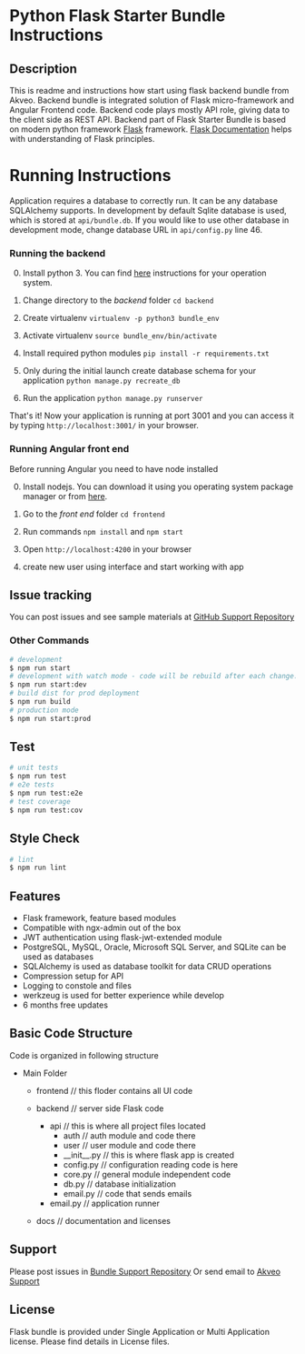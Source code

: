 # Python Flask Starter Bundle Instructions
## Description
This is readme and instructions how start using flask backend bundle from Akveo. Backend bundle is integrated solution of Flask micro-framework and Angular Frontend code. Backend code plays mostly API role, giving data to the client side as REST API.
Backend part of Flask Starter Bundle is based on modern python framework [Flask](http://flask.pocoo.org/) framework.
[Flask Documentation](http://flask.pocoo.org/docs/1.0/) helps with understanding of Flask principles.
# Running Instructions
Application requires a database to correctly run. It can be any database SQLAlchemy supports. In development by default Sqlite database is used, which is stored at `api/bundle.db`. If you would like to use other database in development mode, change database URL in `api/config.py` line 46.

### Running the backend

0) Install python 3. You can find [here](https://realpython.com/installing-python/) instructions for your operation system.

1) Change directory to the *backend* folder `cd backend`

2) Create virtualenv `virtualenv -p python3 bundle_env`

3) Activate virtualenv `source bundle_env/bin/activate`

4) Install required python modules `pip install -r requirements.txt`

5) Only during the initial launch create database schema for your application `python manage.py recreate_db`

6) Run the application `python manage.py runserver`

That's it! Now your application is running at port 3001 and you can access it by typing `http://localhost:3001/` in your browser.

### Running Angular front end

Before running Angular you need to have node installed 

0) Install nodejs. You can download it using you operating system package manager or from [here](https://nodejs.org/en/download/).

1) Go to the *front end* folder `cd frontend`

2) Run commands `npm install` and `npm start`
3) Open `http://localhost:4200` in your browser
4) create new user using interface and start working with app
## Issue tracking
You can post issues and see sample materials at [GitHub Support Repository](https://github.com/akveo/ngx-admin-bundle-support/issues)
### Other Commands
```bash
# development
$ npm run start
# development with watch mode - code will be rebuild after each change. it runs `nodemon` module to watch over changes and re-run node api automatically. 
$ npm run start:dev
# build dist for prod deployment
$ npm run build
# production mode
$ npm run start:prod
```
## Test
```bash
# unit tests
$ npm run test
# e2e tests
$ npm run test:e2e
# test coverage
$ npm run test:cov
```
## Style Check
```bash
# lint
$ npm run lint
```
## Features
 - Flask framework, feature based modules
 - Compatible with ngx-admin out of the box
 - JWT authentication using flask-jwt-extended module
 - PostgreSQL, MySQL, Oracle, Microsoft SQL Server, and SQLite can be used as databases
 - SQLAlchemy is used as database toolkit for data CRUD operations
 - Compression setup for API
 - Logging to constole and files
 - werkzeug is used for better experience while develop
 - 6 months free updates
 
## Basic Code Structure
Code is organized in following structure
 - Main Folder
    - frontend // this floder contains all UI code
    - backend // server side Flask code
        - api // this is where all project files located
            - auth // auth module and code there
            - user // user module and code there
            - \_\_init\_\_.py // this is where flask app is created
            - config.py // configuration reading code is here
            - core.py // general module independent code
            - db.py // database initialization
            - email.py // code that sends emails
        - email.py // application runner

    - docs // documentation and licenses
## Support
Please post issues in [Bundle Support Repository](https://github.com/akveo/ngx-admin-bundle-support)
Or send email to [Akveo Support](mailto:support@akveo.com) 
## License
Flask bundle is provided under Single Application or Multi Application license. Please find details in License files.
